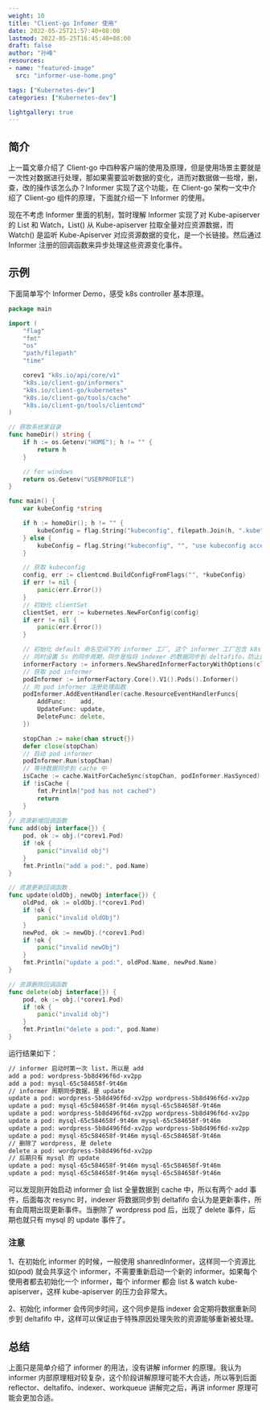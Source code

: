 ```yaml
---
weight: 10
title: "Client-go Infomer 使用"
date: 2022-05-25T21:57:40+08:00
lastmod: 2022-05-25T16:45:40+08:00
draft: false
author: "孙峰"
resources:
- name: "featured-image"
  src: "informer-use-home.png"

tags: ["Kubernetes-dev"]
categories: ["Kubernetes-dev"]

lightgallery: true
---
```


## 简介

上一篇文章介绍了 Client-go 中四种客户端的使用及原理，但是使用场景主要就是一次性对数据进行处理，那如果需要监听数据的变化，进而对数据做一些增，删，查，改的操作该怎么办？Informer 实现了这个功能，在 Client-go 架构一文中介绍了 Client-go 组件的原理，下面就介绍一下 Informer 的使用。

现在不考虑 Informer 里面的机制，暂时理解 Informer 实现了对 Kube-apiserver 的 List 和 Watch，List() 从 Kube-apiserver 拉取全量对应资源数据，而 Watch() 是监听 Kube-Apiserver 对应资源数据的变化，是一个长链接。然后通过 Informer 注册的回调函数来异步处理这些资源变化事件。

## 示例

下面简单写个 Informer Demo，感受 k8s controller 基本原理。

```go
package main

import (
	"flag"
	"fmt"
	"os"
	"path/filepath"
	"time"

	corev1 "k8s.io/api/core/v1"
	"k8s.io/client-go/informers"
	"k8s.io/client-go/kubernetes"
	"k8s.io/client-go/tools/cache"
	"k8s.io/client-go/tools/clientcmd"
)

// 获取系统家目录
func homeDir() string {
	if h := os.Getenv("HOME"); h != "" {
		return h
	}

	// for windows
	return os.Getenv("USERPROFILE")
}

func main() {
	var kubeConfig *string

	if h := homeDir(); h != "" {
		kubeConfig = flag.String("kubeconfig", filepath.Join(h, ".kube", "config"), "use kubeconfig access to kubeapiserver")
	} else {
		kubeConfig = flag.String("kubeconfig", "", "use kubeconfig access to kubeapiserver")
	}

	// 获取 kubeconfig
	config, err := clientcmd.BuildConfigFromFlags("", *kubeConfig)
	if err != nil {
		panic(err.Error())
	}
	// 初始化 clientSet
	clientSet, err := kubernetes.NewForConfig(config)
	if err != nil {
		panic(err.Error())
	}

	// 初始化 default 命名空间下的 informer 工厂, 这个 informer 工厂包含 k8s 所有内置资源的 informer
	// 同时设置 5s 的同步周期，同步是指将 indexer 的数据同步到 deltafifo，防止因为特殊原因处理失败的数据能够得到重新处理
	informerFactory := informers.NewSharedInformerFactoryWithOptions(clientSet, 5*time.Second, informers.WithNamespace("default"))
	// 获取 pod informer
	podInformer := informerFactory.Core().V1().Pods().Informer()
	// 向 pod informer 注册处理函数
	podInformer.AddEventHandler(cache.ResourceEventHandlerFuncs{
		AddFunc:    add,
		UpdateFunc: update,
		DeleteFunc: delete,
	})

	stopChan := make(chan struct{})
	defer close(stopChan)
	// 启动 pod informer
	podInformer.Run(stopChan)
	// 等待数据同步到 cache 中
	isCache := cache.WaitForCacheSync(stopChan, podInformer.HasSynced)
	if !isCache {
		fmt.Println("pod has not cached")
		return
	}
}
// 资源新增回调函数
func add(obj interface{}) {
	pod, ok := obj.(*corev1.Pod)
	if !ok {
		panic("invalid obj")
	}
	fmt.Println("add a pod:", pod.Name)
}

// 资源更新回调函数
func update(oldObj, newObj interface{}) {
	oldPod, ok := oldObj.(*corev1.Pod)
	if !ok {
		panic("invalid oldObj")
	}
	newPod, ok := newObj.(*corev1.Pod)
	if !ok {
		panic("invalid newObj")
	}
	fmt.Println("update a pod:", oldPod.Name, newPod.Name)
}

// 资源删除回调函数
func delete(obj interface{}) {
	pod, ok := obj.(*corev1.Pod)
	if !ok {
		panic("invalid obj")
	}
	fmt.Println("delete a pod:", pod.Name)
}
```

运行结果如下：

```bash
// informer 启动时第一次 list，所以是 add 
add a pod: wordpress-5b8d496f6d-xv2pp
add a pod: mysql-65c584658f-9t46m
// informer 周期同步数据，是 update
update a pod: wordpress-5b8d496f6d-xv2pp wordpress-5b8d496f6d-xv2pp
update a pod: mysql-65c584658f-9t46m mysql-65c584658f-9t46m
update a pod: wordpress-5b8d496f6d-xv2pp wordpress-5b8d496f6d-xv2pp
update a pod: mysql-65c584658f-9t46m mysql-65c584658f-9t46m
update a pod: wordpress-5b8d496f6d-xv2pp wordpress-5b8d496f6d-xv2pp
update a pod: mysql-65c584658f-9t46m mysql-65c584658f-9t46m
// 删除了 wordpress, 是 delete
delete a pod: wordpress-5b8d496f6d-xv2pp
// 后期只有 mysql 的 update
update a pod: mysql-65c584658f-9t46m mysql-65c584658f-9t46m
update a pod: mysql-65c584658f-9t46m mysql-65c584658f-9t46m
```

可以发现刚开始启动 informer 会 list 全量数据到 cache 中，所以有两个 add 事件，后面每次 resync 时，indexer 将数据同步到 deltafifo 会认为是更新事件，所有会周期出现更新事件。当删除了 wordpress pod 后，出现了 delete 事件，后期也就只有 mysql 的 update 事件了。

### 注意

1、在初始化 informer 的时候，一般使用 shanredInformer，这样同一个资源比如(pod) 就会共享这个 informer，不需要重新启动一个新的 informer。如果每个使用者都去初始化一个 informer，每个 informer 都会 list & watch kube-apiserver，这样 kube-apiserver 的压力会非常大。

2、初始化 informer 会传同步时间，这个同步是指 indexer 会定期将数据重新同步到 deltafifo 中，这样可以保证由于特殊原因处理失败的资源能够重新被处理。

## 总结

上面只是简单介绍了 informer 的用法，没有讲解 informer 的原理。我认为 informer 内部原理相对较复杂，这个阶段讲解原理可能不大合适，所以等到后面 reflector、deltafifo、indexer、workqueue 讲解完之后，再讲 informer 原理可能会更加合适。